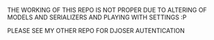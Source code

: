 THE WORKING OF THIS REPO IS NOT PROPER DUE TO ALTERING OF MODELS AND SERIALIZERS AND PLAYING WITH SETTINGS :P

PLEASE SEE MY OTHER REPO FOR DJOSER AUTENTICATION
